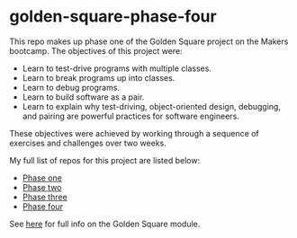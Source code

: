 # golden-square-phase-four

This repo makes up phase one of the Golden Square project on the Makers bootcamp. The objectives of this project were:

- Learn to test-drive programs with multiple classes.
- Learn to break programs up into classes.
- Learn to debug programs.
- Learn to build software as a pair.
- Learn to explain why test-driving, object-oriented design, debugging, and pairing are powerful practices for software engineers.

These objectives were achieved by working through a sequence of exercises and challenges over two weeks.

My full list of repos for this project are listed below:
- [Phase one](https://github.com/atcq9876/golden-square-phase-one)
- [Phase two](https://github.com/atcq9876/golden-square-phase-two)
- [Phase three](https://github.com/atcq9876/golden-square-phase-three)
- [Phase four](https://github.com/atcq9876/golden-square-phase-four)

See [here](https://github.com/makersacademy/golden-square) for full info on the Golden Square module.
